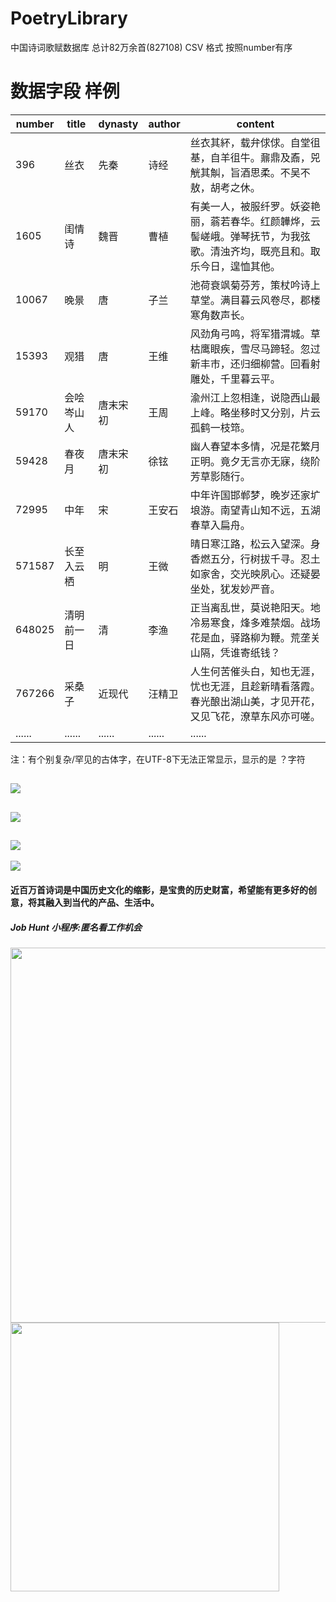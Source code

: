 # PoetryLibrary
中国诗词歌赋数据库  总计82万余首(827108)  CSV 格式  按照number有序





# 数据字段 样例

number | title | dynasty | author | content
----   | ---   | ---     | ---    | --- 
396 | 丝衣 | 先秦 | 诗经 | 丝衣其紑，载弁俅俅。自堂徂基，自羊徂牛。鼐鼎及鼒，兕觥其觓，旨酒思柔。不吴不敖，胡考之休。
1605 | 闺情诗 | 魏晋 | 曹植 | 有美一人，被服纤罗。妖姿艳丽，蓊若春华。红颜韡烨，云髻嵯峨。弹琴抚节，为我弦歌。清浊齐均，既亮且和。取乐今日，遑恤其他。
10067 | 晚景 | 唐 | 子兰 | 池荷衰飒菊芬芳，策杖吟诗上草堂。满目暮云风卷尽，郡楼寒角数声长。
15393 | 观猎 | 唐 | 王维 | 风劲角弓鸣，将军猎渭城。草枯鹰眼疾，雪尽马蹄轻。忽过新丰市，还归细柳营。回看射雕处，千里暮云平。
59170 | 会哙岑山人 | 唐末宋初 | 王周 | 渝州江上忽相逢，说隐西山最上峰。略坐移时又分别，片云孤鹤一枝筇。
59428 | 春夜月 | 唐末宋初 | 徐铉 | 幽人春望本多情，况是花繁月正明。竟夕无言亦无寐，绕阶芳草影随行。
72995 | 中年 | 宋 | 王安石 | 中年许国邯郸梦，晚岁还家圹埌游。南望青山知不远，五湖春草入扁舟。
571587 | 长至入云栖 | 明 | 王微 | 晴日寒江路，松云入望深。身香燃五分，行树拔千寻。忍土如家舍，交光映夙心。还疑晏坐处，犹发妙严音。
648025 | 清明前一日 | 清 | 李渔 | 正当离乱世，莫说艳阳天。地冷易寒食，烽多难禁烟。战场花是血，驿路柳为鞭。荒垄关山隔，凭谁寄纸钱？
767266 | 采桑子 | 近现代 | 汪精卫 | 人生何苦催头白，知也无涯，忧也无涯，且趁新晴看落霞。春光酿出湖山美，才见开花，又见飞花，潦草东风亦可嗟。
...... | ...... | ...... | ...... | ......

注：有个别复杂/罕见的古体字，在UTF-8下无法正常显示，显示的是 ？字符

![](https://github.com/yaonphy/PoetryLibrary/blob/master/屏幕快照%202019-06-08%20下午8.12.17.png)
----
![](https://github.com/yaonphy/PoetryLibrary/blob/master/屏幕快照%202019-06-08%20下午8.42.50.png)
----
![](https://github.com/yaonphy/PoetryLibrary/blob/master/屏幕快照%202019-06-08%20下午9.38.42.png)
----
![](https://github.com/yaonphy/PoetryLibrary/blob/master/屏幕快照%202019-06-08%20下午9.53.59.png)

#### 近百万首诗词是中国历史文化的缩影，是宝贵的历史财富，希望能有更多好的创意，将其融入到当代的产品、生活中。

##### Job Hunt 小程序:匿名看工作机会
<img src="https://github.com/yaonphy/PoetryLibrary/blob/master/invitting.png" width = "800" height = "600" div align=center />
<img src="https://github.com/yaonphy/PoetryLibrary/blob/master/gh_abaf6eb6b36a_860 (4).jpg" width = "430" height = "430" div align=center />
